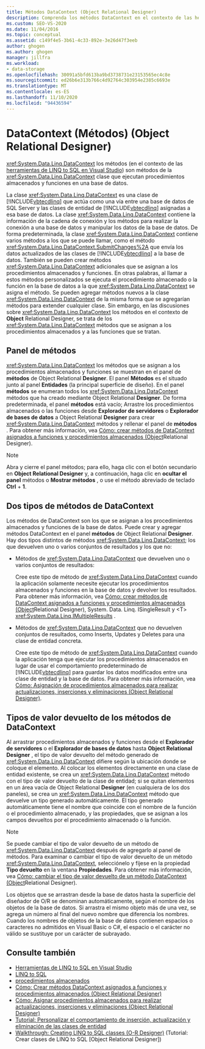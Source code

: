 ```yaml
---
title: Métodos DataContext (Object Relational Designer)
description: Comprenda los métodos DataContext en el contexto de las herramientas de LINQ to SQL para Visual Studio. Estos métodos ejecutan procedimientos almacenados y funciones en una base de datos.
ms.custom: SEO-VS-2020
ms.date: 11/04/2016
ms.topic: conceptual
ms.assetid: c149f4e5-3b61-4c33-892e-3e26d47f3eeb
author: ghogen
ms.author: ghogen
manager: jillfra
ms.workload:
- data-storage
ms.openlocfilehash: 30091a5bfd613ba9bd3738731e23153565ec4c8e
ms.sourcegitcommit: ed26b6e313b766c4d92764c303954e2385c6693e
ms.translationtype: MT
ms.contentlocale: es-ES
ms.lasthandoff: 11/10/2020
ms.locfileid: "94436594"
---
```

# <a name="datacontext-methods-or-designer"></a>DataContext (Métodos) (Object Relational Designer)

<xref:System.Data.Linq.DataContext> los métodos (en el contexto de las [herramientas de LINQ to SQL en Visual Studio](../data-tools/linq-to-sql-tools-in-visual-studio2.md)) son métodos de la <xref:System.Data.Linq.DataContext> clase que ejecutan procedimientos almacenados y funciones en una base de datos.

La clase <xref:System.Data.Linq.DataContext> es una clase de [!INCLUDE[vbtecdlinq](../data-tools/includes/vbtecdlinq_md.md)] que actúa como una vía entre una base de datos de SQL Server y las clases de entidad de [!INCLUDE[vbtecdlinq](../data-tools/includes/vbtecdlinq_md.md)] asignadas a esa base de datos. La clase <xref:System.Data.Linq.DataContext> contiene la información de la cadena de conexión y los métodos para realizar la conexión a una base de datos y manipular los datos de la base de datos. De forma predeterminada, la clase <xref:System.Data.Linq.DataContext> contiene varios métodos a los que se puede llamar, como el método <xref:System.Data.Linq.DataContext.SubmitChanges%2A> que envía los datos actualizados de las clases de [!INCLUDE[vbtecdlinq](../data-tools/includes/vbtecdlinq_md.md)] a la base de datos. También se pueden crear métodos <xref:System.Data.Linq.DataContext> adicionales que se asignan a los procedimientos almacenados y funciones. En otras palabras, al llamar a estos métodos personalizados se ejecuta el procedimiento almacenado o la función en la base de datos a la que <xref:System.Data.Linq.DataContext> se asigna el método. Se pueden agregar métodos nuevos a la clase <xref:System.Data.Linq.DataContext> de la misma forma que se agregarían métodos para extender cualquier clase. Sin embargo, en las discusiones sobre <xref:System.Data.Linq.DataContext> los métodos en el contexto de **Object** Relational Designer, se trata de los <xref:System.Data.Linq.DataContext> métodos que se asignan a los procedimientos almacenados y a las funciones que se tratan.

## <a name="methods-pane"></a>Panel de métodos

<xref:System.Data.Linq.DataContext> los métodos que se asignan a los procedimientos almacenados y funciones se muestran en el panel de **métodos** de Object Relational **Designer**. El panel **Métodos** es el situado junto al panel **Entidades** (la principal superficie de diseño). En el panel **métodos** se enumeran todos los <xref:System.Data.Linq.DataContext> métodos que ha creado mediante Object Relational **Designer**. De forma predeterminada, el panel **métodos** está vacío; Arrastre los procedimientos almacenados o las funciones desde **Explorador de servidores** o **Explorador de bases de datos** a Object Relational **Designer** para crear <xref:System.Data.Linq.DataContext> métodos y rellenar el panel de **métodos** . Para obtener más información, vea [Cómo: crear métodos de DataContext asignados a funciones y procedimientos almacenados (Object](../data-tools/how-to-create-datacontext-methods-mapped-to-stored-procedures-and-functions-o-r-designer.md)Relational Designer).

> [!NOTE]
> Abra y cierre el panel métodos; para ello, haga clic con el botón secundario en **Object Relational Designer** y, a continuación, haga clic en **ocultar el panel** métodos o **Mostrar métodos** , o use el método abreviado de teclado **Ctrl** + **1**.

## <a name="two-types-of-datacontext-methods"></a>Dos tipos de métodos de DataContext

Los métodos de DataContext son los que se asignan a los procedimientos almacenados y funciones de la base de datos. Puede crear y agregar métodos DataContext en el panel **métodos** de Object Relational **Designer**. Hay dos tipos distintos de métodos <xref:System.Data.Linq.DataContext>; los que devuelven uno o varios conjuntos de resultados y los que no:

- Métodos de <xref:System.Data.Linq.DataContext> que devuelven uno o varios conjuntos de resultados:

   Cree este tipo de método de <xref:System.Data.Linq.DataContext> cuando la aplicación solamente necesite ejecutar los procedimientos almacenados y funciones en la base de datos y devolver los resultados. Para obtener más información, vea [Cómo: crear métodos de DataContext asignados a funciones y procedimientos almacenados (Object](../data-tools/how-to-create-datacontext-methods-mapped-to-stored-procedures-and-functions-o-r-designer.md)Relational Designer), System. Data. Linq. ISingleResult y \<T> <xref:System.Data.Linq.IMultipleResults> .

- Métodos de <xref:System.Data.Linq.DataContext> que no devuelven conjuntos de resultados, como Inserts, Updates y Deletes para una clase de entidad concreta.

   Cree este tipo de método de <xref:System.Data.Linq.DataContext> cuando la aplicación tenga que ejecutar los procedimientos almacenados en lugar de usar el comportamiento predeterminado de [!INCLUDE[vbtecdlinq](../data-tools/includes/vbtecdlinq_md.md)] para guardar los datos modificados entre una clase de entidad y la base de datos. Para obtener más información, vea [Cómo: Asignación de procedimientos almacenados para realizar actualizaciones, inserciones y eliminaciones (Object Relational Designer)](../data-tools/how-to-assign-stored-procedures-to-perform-updates-inserts-and-deletes-o-r-designer.md).

## <a name="return-types-of-datacontext-methods"></a>Tipos de valor devuelto de los métodos de DataContext

Al arrastrar procedimientos almacenados y funciones desde el **Explorador de servidores** o el **Explorador de bases de datos** hasta **Object Relational Designer** , el tipo de valor devuelto del método generado de <xref:System.Data.Linq.DataContext> difiere según la ubicación donde se coloque el elemento. Al colocar los elementos directamente en una clase de entidad existente, se crea un <xref:System.Data.Linq.DataContext> método con el tipo de valor devuelto de la clase de entidad; si se quitan elementos en un área vacía de Object Relational **Designer** (en cualquiera de los dos paneles), se crea un <xref:System.Data.Linq.DataContext> método que devuelve un tipo generado automáticamente. El tipo generado automáticamente tiene el nombre que coincide con el nombre de la función o el procedimiento almacenado, y las propiedades, que se asignan a los campos devueltos por el procedimiento almacenado o la función.

> [!NOTE]
> Se puede cambiar el tipo de valor devuelto de un método de <xref:System.Data.Linq.DataContext> después de agregarlo al panel de métodos. Para examinar o cambiar el tipo de valor devuelto de un método <xref:System.Data.Linq.DataContext>, selecciónelo y fíjese en la propiedad **Tipo devuelto** en la ventana **Propiedades**. Para obtener más información, vea [Cómo: cambiar el tipo de valor devuelto de un método DataContext (Object](../data-tools/how-to-change-the-return-type-of-a-datacontext-method-o-r-designer.md)Relational Designer).

Los objetos que se arrastran desde la base de datos hasta la superficie del diseñador de O/R se denominan automáticamente, según el nombre de los objetos de la base de datos. Si arrastra el mismo objeto más de una vez, se agrega un número al final del nuevo nombre que diferencia los nombres. Cuando los nombres de objetos de la base de datos contienen espacios o caracteres no admitidos en Visual Basic o C#, el espacio o el carácter no válido se sustituye por un carácter de subrayado.

## <a name="see-also"></a>Consulte también

- [Herramientas de LINQ to SQL en Visual Studio](../data-tools/linq-to-sql-tools-in-visual-studio2.md)
- [LINQ to SQL](/dotnet/framework/data/adonet/sql/linq/index)
- [procedimientos almacenados](/dotnet/framework/data/adonet/sql/linq/stored-procedures)
- [Cómo: Crear métodos DataContext asignados a funciones y procedimientos almacenados (Object Relational Designer)](../data-tools/how-to-create-datacontext-methods-mapped-to-stored-procedures-and-functions-o-r-designer.md)
- [Cómo: Asignar procedimientos almacenados para realizar actualizaciones, inserciones y eliminaciones (Object Relational Designer)](../data-tools/how-to-assign-stored-procedures-to-perform-updates-inserts-and-deletes-o-r-designer.md)
- [Tutorial: Personalizar el comportamiento de inserción, actualización y eliminación de las clases de entidad](../data-tools/walkthrough-customizing-the-insert-update-and-delete-behavior-of-entity-classes.md)
- [Walkthrough: Creating LINQ to SQL classes (O-R Designer)](how-to-create-linq-to-sql-classes-mapped-to-tables-and-views-o-r-designer.md) (Tutorial: Crear clases de LINQ to SQL [Object Relational Designer])
